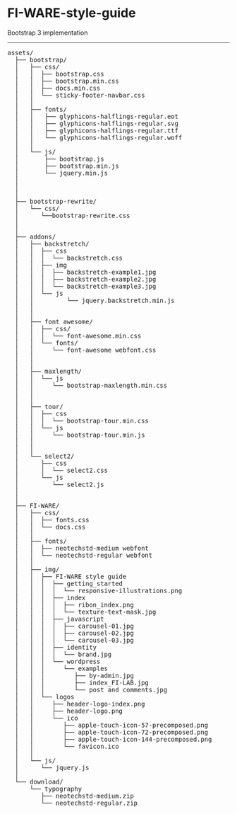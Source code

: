 FI-WARE-style-guide  
============================
 Bootstrap 3 implementation
____________________________

<pre>assets/
  ├── bootstrap/
  │   ├── css/
  │   │  ├── bootstrap.css
  │   │  ├── bootstrap.min.css
  │   │  ├── docs.min.css
  │   │  └── sticky-footer-navbar.css
  │   │
  │   ├── fonts/
  │   │   ├── glyphicons-halflings-regular.eot
  │   │   ├── glyphicons-halflings-regular.svg
  │   │   ├── glyphicons-halflings-regular.ttf
  │   │   └── glyphicons-halflings-regular.woff
  │   │
  │   └── js/
  │       ├── bootstrap.js
  │       ├── bootstrap.min.js
  │       └── jquery.min.js
  │
  │  
  │
  ├── bootstrap-rewrite/
  │   └── css/
  │      └──bootstrap-rewrite.css
  │
  │
  ├── addons/
  │   ├── backstretch/
  │   │  ├── css
  │   │  │  └── backstretch.css
  │   │  ├── img
  │   │  │  ├── backstretch-example1.jpg
  │   │  │  ├── backstretch-example2.jpg
  │   │  │  └── backstretch-example3.jpg
  │   │  └── js
  │   │         └── jquery.backstretch.min.js
  │   │
  │   │
  │   ├── font awesome/
  │   │  ├── css/
  │   │  │  └── font-awesome.min.css
  │   │  └── fonts/
  │   │     └── font-awesome webfont.css
  │   │
  │   │
  │   ├── maxlength/
  │   │  └── js
  │   │     └── bootstrap-maxlength.min.css
  │   │
  │   │
  │   ├── tour/
  │   │  ├── css
  │   │  │  └── bootstrap-tour.min.css
  │   │  └── js
  │   │     └── bootstrap-tour.min.js
  │   │
  │   │
  │   └── select2/
  │      ├── css
  │      │  └── select2.css
  │      └── js
  │         └── select2.js
  │
  │
  ├── FI-WARE/
  │   ├── css/
  │   │  ├── fonts.css
  │   │  └── docs.css
  │   │
  │   ├── fonts/
  │   │  ├── neotechstd-medium webfont
  │   │  └── neotechstd-regular webfont
  │   │
  │   ├── img/
  │   │  ├── FI-WARE style guide
  │   │  │  ├── getting_started
  │   │  │  │  └── responsive-illustrations.png
  │   │  │  ├── index
  │   │  │  │  ├── ribon_index.png
  │   │  │  │  └── texture-text-mask.jpg
  │   │  │  ├── javascript
  │   │  │  │  ├── carousel-01.jpg
  │   │  │  │  ├── carousel-02.jpg
  │   │  │  │  └── carousel-03.jpg
  │   │  │  ├── identity
  │   │  │  │  └── brand.jpg
  │   │  │  └── wordpress
  │   │  │     └── examples
  │   │  │        ├── by-admin.jpg
  │   │  │        ├── index_FI-LAB.jpg
  │   │  │        └── post and comments.jpg
  │   │  └── logos
  │   │     ├── header-logo-index.png
  │   │     ├── header-logo.png
  │   │     └── ico
  │   │        ├── apple-touch-icon-57-precomposed.png
  │   │        ├── apple-touch-icon-72-precomposed.png
  │   │        ├── apple-touch-icon-144-precomposed.png
  │   │        └── favicon.ico
  │   │
  │   └── js/
  │      └── jquery.js
  │
  └── download/
      └── typography
         ├── neotechstd-medium.zip
         └── neotechstd-regular.zip
                                  </pre>
                                  
                                  
                                  
                                  
